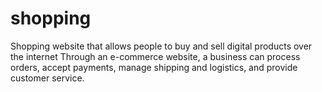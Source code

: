 # shopping
Shopping  website that allows people to buy and sell digital products over the internet Through an e-commerce website, a business can process orders, accept payments, manage shipping and logistics, and provide customer service.
